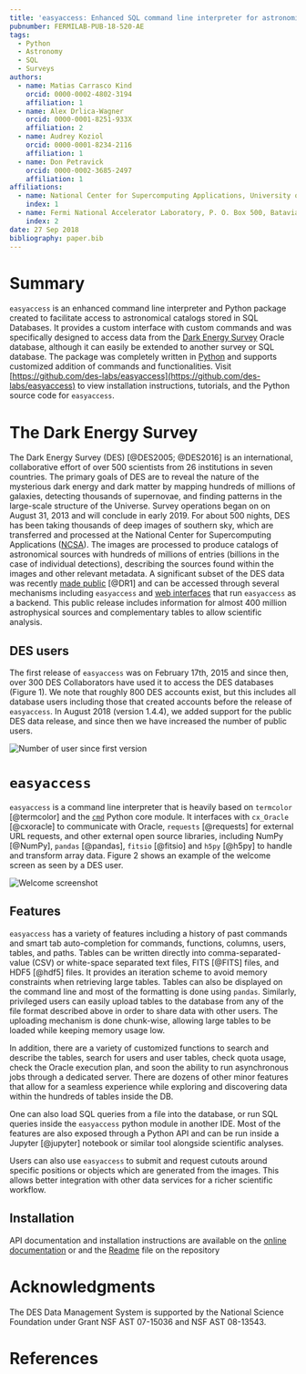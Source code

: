 ```yaml
---
title: 'easyaccess: Enhanced SQL command line interpreter for astronomical surveys'
pubnumber: FERMILAB-PUB-18-520-AE
tags:
  - Python
  - Astronomy
  - SQL
  - Surveys
authors:
  - name: Matias Carrasco Kind
    orcid: 0000-0002-4802-3194
    affiliation: 1
  - name: Alex Drlica-Wagner
    orcid: 0000-0001-8251-933X
    affiliation: 2
  - name: Audrey Koziol
    orcid: 0000-0001-8234-2116
    affiliation: 1
  - name: Don Petravick
    orcid: 0000-0002-3685-2497
    affiliation: 1
affiliations:
  - name: National Center for Supercomputing Applications, University of Illinois at Urbana-Champaign. 1205 W Clark St, Urbana, IL USA 61801
    index: 1
  - name: Fermi National Accelerator Laboratory, P. O. Box 500, Batavia,IL 60510, USA
    index: 2
date: 27 Sep 2018
bibliography: paper.bib
---
```



# Summary

`easyaccess` is an enhanced command line interpreter and Python package created to facilitate access to astronomical catalogs stored in SQL Databases. It provides a custom interface with custom commands and was specifically designed to access data from the [Dark Energy Survey](https://www.darkenergysurvey.org/) Oracle database, although it can easily be extended to another survey or SQL database. The package was completely written in [Python](https://www.python.org/) and supports customized addition of commands and functionalities.
Visit [https://github.com/des-labs/easyaccess](https://github.com/des-labs/easyaccess) to view installation instructions, tutorials, and the Python source code for `easyaccess`.

# The Dark Energy Survey

The Dark Energy Survey (DES) [@DES2005; @DES2016] is an international, collaborative effort of over 500 scientists from 26 institutions in seven countries. The primary goals of DES are to reveal the nature of the mysterious dark energy and dark matter by mapping hundreds of millions of galaxies, detecting thousands of supernovae, and finding patterns in the large-scale structure of the Universe. Survey operations began on on August 31, 2013 and will conclude in early 2019. For about 500 nights, DES has been taking thousands of deep images of southern sky, which are transferred and processed at the National Center for Supercomputing Applications ([NCSA](http://www.ncsa.illinois.edu/)). The images are processed to produce catalogs of astronomical sources with hundreds of millions of entries (billions in the case of individual detections), describing the sources found within the images and other relevant metadata.
A significant subset of the DES data was recently [made  public](https://des.ncsa.illinois.edu/releases/dr1) [@DR1] and can be accessed through several mechanisms including `easyaccess` and [web interfaces](https://des.ncsa.illinois.edu/easyweb/) that run `easyaccess` as a backend. This public release includes information for almost 400 million astrophysical sources and complementary tables to allow scientific analysis.

## DES users

The first release of `easyaccess` was on February 17th, 2015 and since then, over 300 DES Collaborators have used it to access the DES databases (Figure 1). We note that roughly 800 DES accounts exist, but this includes all database users including those that created accounts before the release of `easyaccess`. In August 2018 (version 1.4.4), we added support for the public DES data release, and since then we have increased the number of public users.

![Number of user since first version](easyaccess_users.png)

# `easyaccess`

`easyaccess` is a command line interpreter that is heavily based on `termcolor` [@termcolor] and the [`cmd`](https://docs.python.org/3/library/cmd.html) Python core module. It interfaces with `cx_Oracle` [@cxoracle] to communicate with Oracle, `requests` [@requests] for external URL requests, and other external open source libraries, including NumPy [@NumPy], `pandas` [@pandas], `fitsio` [@fitsio] and `h5py` [@h5py] to handle and transform array data.
Figure 2 shows an example of the welcome screen as seen by a DES user.

![Welcome screenshot](easyaccess_welcome.png)

## Features

 `easyaccess` has a variety of features including a history of past commands and smart tab auto-completion for commands, functions, columns, users, tables, and paths. Tables can be written directly into comma-separated-value (CSV) or white-space separated text files, FITS [@FITS] files, and HDF5 [@hdf5] files. It provides an iteration scheme to avoid memory constraints when retrieving large tables. Tables can also be displayed on the command line and most of the formatting is done using `pandas`. Similarly, privileged users can easily upload tables to the database from any of the file format described above in order to share data with other users. The uploading mechanism is done chunk-wise, allowing large tables to be loaded while keeping memory usage low.

 In addition, there are a variety of customized functions to search and describe the tables, search for users and user tables, check quota usage, check the Oracle execution plan, and soon the ability to run asynchronous jobs through a dedicated server. There are dozens of other minor features that allow for a seamless experience while exploring and discovering data within the hundreds of tables inside the DB.

One can also load SQL queries from a file into the database, or run SQL queries inside the `easyaccess` python module in another IDE. Most of the features are also exposed through a Python API and can be run inside a Jupyter [@jupyter] notebook or similar tool alongside scientific analyses.

Users can also use `easyaccess` to submit and request cutouts around specific positions or objects which are generated from the images. This allows better integration with other data services for a richer scientific workflow.


## Installation

API documentation and installation instructions are available on the [online documentation](https://deslabs.ncsa.illinois.edu/desaccess/docs/easyaccess) or and the [Readme](https://github.com/des-labs/easyaccess) file on the repository


# Acknowledgments

The DES Data Management System is supported by the National Science Foundation under Grant NSF AST 07-15036 and NSF AST 08-13543.

# References
